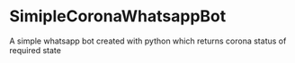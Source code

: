 # SimipleCoronaWhatsappBot
 A simple whatsapp bot created with python which returns corona status of required state
